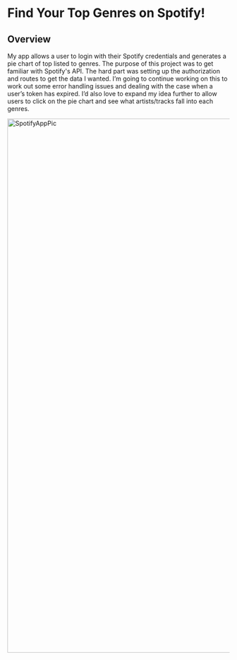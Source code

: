 # Find Your Top Genres on Spotify!

## Overview
My app allows a user to login with their Spotify credentials and generates a pie chart of top listed to genres. The purpose of this project was to get familiar with Spotify's API. The hard part was setting up the authorization and routes to get the data I wanted. I’m going to continue working on this to work out some error handling issues and dealing with the case when a user’s token has expired. I’d also love to expand my idea further to allow users to click on the pie chart and see what artists/tracks fall into each genres. 

<img width="1208" alt="SpotifyAppPic" src="https://user-images.githubusercontent.com/94179519/155800199-869d3283-ea11-4f04-83f6-1407942cea34.png">
